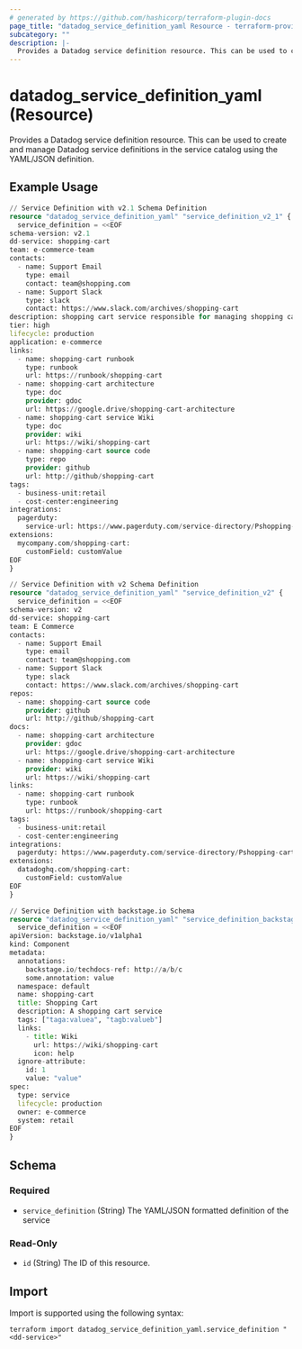```yaml
---
# generated by https://github.com/hashicorp/terraform-plugin-docs
page_title: "datadog_service_definition_yaml Resource - terraform-provider-datadog"
subcategory: ""
description: |-
  Provides a Datadog service definition resource. This can be used to create and manage Datadog service definitions in the service catalog using the YAML/JSON definition.
---
```


# datadog_service_definition_yaml (Resource)

Provides a Datadog service definition resource. This can be used to create and manage Datadog service definitions in the service catalog using the YAML/JSON definition.

## Example Usage

```terraform
// Service Definition with v2.1 Schema Definition
resource "datadog_service_definition_yaml" "service_definition_v2_1" {
  service_definition = <<EOF
schema-version: v2.1
dd-service: shopping-cart
team: e-commerce-team
contacts:
  - name: Support Email
    type: email
    contact: team@shopping.com
  - name: Support Slack
    type: slack
    contact: https://www.slack.com/archives/shopping-cart
description: shopping cart service responsible for managing shopping carts
tier: high
lifecycle: production
application: e-commerce
links:
  - name: shopping-cart runbook
    type: runbook
    url: https://runbook/shopping-cart
  - name: shopping-cart architecture
    type: doc
    provider: gdoc
    url: https://google.drive/shopping-cart-architecture
  - name: shopping-cart service Wiki
    type: doc
    provider: wiki
    url: https://wiki/shopping-cart
  - name: shopping-cart source code
    type: repo
    provider: github
    url: http://github/shopping-cart
tags:
  - business-unit:retail
  - cost-center:engineering
integrations:
  pagerduty: 
    service-url: https://www.pagerduty.com/service-directory/Pshopping-cart
extensions:
  mycompany.com/shopping-cart:
    customField: customValue
EOF
}

// Service Definition with v2 Schema Definition
resource "datadog_service_definition_yaml" "service_definition_v2" {
  service_definition = <<EOF
schema-version: v2
dd-service: shopping-cart
team: E Commerce
contacts:
  - name: Support Email
    type: email
    contact: team@shopping.com
  - name: Support Slack
    type: slack
    contact: https://www.slack.com/archives/shopping-cart
repos:
  - name: shopping-cart source code
    provider: github
    url: http://github/shopping-cart
docs:
  - name: shopping-cart architecture
    provider: gdoc
    url: https://google.drive/shopping-cart-architecture
  - name: shopping-cart service Wiki
    provider: wiki
    url: https://wiki/shopping-cart
links:
  - name: shopping-cart runbook
    type: runbook
    url: https://runbook/shopping-cart
tags:
  - business-unit:retail
  - cost-center:engineering
integrations:
  pagerduty: https://www.pagerduty.com/service-directory/Pshopping-cart
extensions:
  datadoghq.com/shopping-cart:
    customField: customValue
EOF
}

// Service Definition with backstage.io Schema
resource "datadog_service_definition_yaml" "service_definition_backstage" {
  service_definition = <<EOF
apiVersion: backstage.io/v1alpha1
kind: Component
metadata:
  annotations:
    backstage.io/techdocs-ref: http://a/b/c
    some.annotation: value
  namespace: default
  name: shopping-cart
  title: Shopping Cart
  description: A shopping cart service
  tags: ["taga:valuea", "tagb:valueb"]
  links:
    - title: Wiki
      url: https://wiki/shopping-cart
      icon: help
  ignore-attribute:
    id: 1
    value: "value"
spec:
  type: service
  lifecycle: production
  owner: e-commerce
  system: retail
EOF
}
```

<!-- schema generated by tfplugindocs -->
## Schema

### Required

- `service_definition` (String) The YAML/JSON formatted definition of the service

### Read-Only

- `id` (String) The ID of this resource.

## Import

Import is supported using the following syntax:

```shell
terraform import datadog_service_definition_yaml.service_definition "<dd-service>"
```
